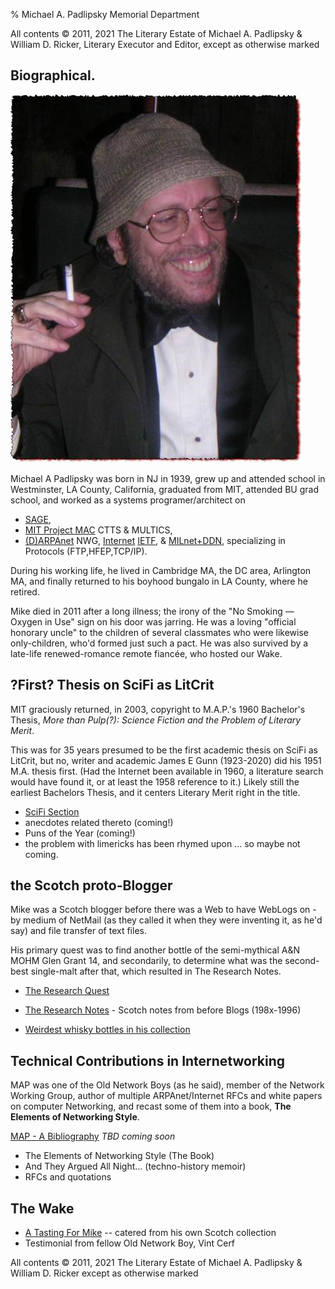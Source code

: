 % Michael A. Padlipsky Memorial Department

All contents &copy; 2011, 2021 The Literary Estate of Michael A. Padlipsky & William D. Ricker, Literary Executor and Editor, except as otherwise marked

## Biographical.

![Michael A Padlipsky (1939-2011)](./RFC/imgs/image002.jpg)

Michael A Padlipsky was born in NJ in 1939, grew up and attended school in Westminster, LA County, California, graduated from MIT, attended BU grad school, and worked as a systems programer/architect on 

* [SAGE](https://en.wikipedia.org/wiki/SAGE_(computer)), 
* [MIT Project MAC](https://en.wikipedia.org/wiki/MIT_Computer_Science_and_Artificial_Intelligence_Laboratory#Project_MAC) CTTS &amp; MULTICS,
* [(D)ARPAnet](https://en.wikipedia.org/wiki/ARPANET) NWG, [Internet](https://en.wikipedia.org/wiki/Internet) [IETF](https://en.wikipedia.org/wiki/Internet_Engineering_Task_Force), & [MILnet+DDN](https://en.wikipedia.org/wiki/MILNET), specializing in Protocols (FTP,HFEP,TCP/IP).

During his working life, he lived in Cambridge MA, the DC area, Arlington MA, and finally returned to his boyhood bungalo in LA County, where he retired.

Mike died in 2011 after a long illness; the irony of the &quot;No Smoking &mdash; Oxygen in Use&quot; sign on his door was jarring. He was a loving &quot;official honorary uncle&quot; to the children of several classmates who were likewise only-children, who'd formed just such a pact. He was also survived by a late-life renewed-romance remote fianc&eacute;e, who hosted our Wake.

## ?First? Thesis on SciFi as LitCrit

MIT graciously returned, in 2003, copyright to M.A.P.'s 1960 Bachelor's Thesis, 
*More than Pulp(?): Science Fiction and the Problem of Literary Merit*.

This was for 35 years presumed to be the first academic thesis on SciFi as LitCrit, but no, writer and academic James E Gunn (1923-2020) did his 1951 M.A. thesis first. (Had the Internet been available in 1960, a literature search would have found it, or at least the 1958 reference to it.) Likely still the earliest Bachelors Thesis, and it centers Literary Merit right in the title.

* [SciFi Section](./SciFi/)
* anecdotes related thereto (coming!)
* Puns of the Year (coming!)
* the problem with limericks has been rhymed upon ... so maybe not coming.


## the Scotch proto-Blogger

Mike was a Scotch blogger before there was a Web to have WebLogs on - by medium of NetMail (as they called it when they were inventing it, as he'd say) and file transfer of text files.

His primary quest was to find another bottle of the semi-mythical A&N MOHM Glen Grant 14, and secondarily, to determine what was the second-best single-malt after that, which resulted in The Research Notes.

* [The Research Quest](./Malt/)

* [The Research Notes](./Malt/notes.html) - Scotch notes from before Blogs (198x-1996)

* [Weirdest whisky bottles in his collection](./Malt/Mike-Empties-WDA.html)

## Technical Contributions in Internetworking

MAP was one of the Old Network Boys (as he said), member of the Network Working Group, author of multiple  ARPAnet/Internet RFCs and white papers on computer Networking, and recast some of them into a book, **The Elements of Networking Style**.

[MAP - A Bibliography](./RFC/) *TBD coming soon*

* The Elements of Networking Style (The Book)
* And They Argued All Night... (techno-history memoir)
* RFCs and quotations

## The Wake


* [A Tasting For Mike](./Malt/tasting.html) -- catered from his own Scotch collection
* Testimonial from fellow Old Network Boy, Vint Cerf

All contents &copy; 2011, 2021 The Literary Estate of Michael A. Padlipsky & William D. Ricker
except as otherwise marked
